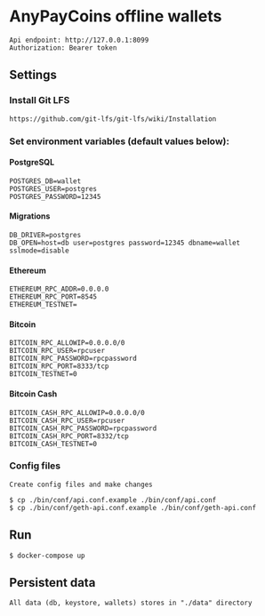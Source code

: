# AnyPayCoins offline wallets

    Api endpoint: http://127.0.0.1:8099
    Authorization: Bearer token

## Settings

### Install Git LFS
    
    https://github.com/git-lfs/git-lfs/wiki/Installation

### Set environment variables (default values below):
   
#### PostgreSQL
    
    POSTGRES_DB=wallet
    POSTGRES_USER=postgres
    POSTGRES_PASSWORD=12345

#### Migrations
    
    DB_DRIVER=postgres
    DB_OPEN=host=db user=postgres password=12345 dbname=wallet sslmode=disable
     
#### Ethereum
    
    ETHEREUM_RPC_ADDR=0.0.0.0
    ETHEREUM_RPC_PORT=8545
    ETHEREUM_TESTNET=
    
#### Bitcoin
    
    BITCOIN_RPC_ALLOWIP=0.0.0.0/0
    BITCOIN_RPC_USER=rpcuser
    BITCOIN_RPC_PASSWORD=rpcpassword
    BITCOIN_RPC_PORT=8333/tcp
    BITCOIN_TESTNET=0
    
#### Bitcoin Cash
    
    BITCOIN_CASH_RPC_ALLOWIP=0.0.0.0/0
    BITCOIN_CASH_RPC_USER=rpcuser
    BITCOIN_CASH_RPC_PASSWORD=rpcpassword
    BITCOIN_CASH_RPC_PORT=8332/tcp
    BITCOIN_CASH_TESTNET=0
    
### Config files

    Create config files and make changes

    $ cp ./bin/conf/api.conf.example ./bin/conf/api.conf
    $ cp ./bin/conf/geth-api.conf.example ./bin/conf/geth-api.conf
    
## Run

    $ docker-compose up
    
## Persistent data
    
    All data (db, keystore, wallets) stores in "./data" directory
